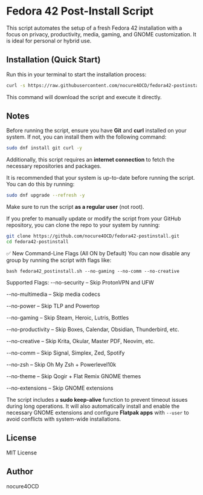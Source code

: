 # Fedora 42 Post-Install Script

This script automates the setup of a fresh Fedora 42 installation with a focus on privacy, productivity, media, gaming, and GNOME customization. It is ideal for personal or hybrid use.

## Installation (Quick Start)

Run this in your terminal to start the installation process:

```bash
curl -s https://raw.githubusercontent.com/nocure4OCD/fedora42-postinstall/main/fedora42_postinstall.sh | bash
```

This command will download the script and execute it directly.

## Notes

Before running the script, ensure you have **Git** and **curl** installed on your system. If not, you can install them with the following command:

```bash
sudo dnf install git curl -y
```

Additionally, this script requires an **internet connection** to fetch the necessary repositories and packages.

It is recommended that your system is up-to-date before running the script. You can do this by running:

```bash
sudo dnf upgrade --refresh -y
```

Make sure to run the script **as a regular user** (not root).

If you prefer to manually update or modify the script from your GitHub repository, you can clone the repo to your system by running:

```bash
git clone https://github.com/nocure4OCD/fedora42-postinstall.git
cd fedora42-postinstall
```

✅ New Command-Line Flags (All ON by Default)
You can now disable any group by running the script with flags like:
```
bash fedora42_postinstall.sh --no-gaming --no-comm --no-creative
```
Supported Flags:
--no-security – Skip ProtonVPN and UFW

--no-multimedia – Skip media codecs

--no-power – Skip TLP and Powertop

--no-gaming – Skip Steam, Heroic, Lutris, Bottles

--no-productivity – Skip Boxes, Calendar, Obsidian, Thunderbird, etc.

--no-creative – Skip Krita, Okular, Master PDF, Neovim, etc.

--no-comm – Skip Signal, Simplex, Zed, Spotify

--no-zsh – Skip Oh My Zsh + Powerlevel10k

--no-theme – Skip Qogir + Flat Remix GNOME themes

--no-extensions – Skip GNOME extensions

The script includes a **sudo keep-alive** function to prevent timeout issues during long operations. It will also automatically install and enable the necessary GNOME extensions and configure **Flatpak apps** with `--user` to avoid conflicts with system-wide installations.

## License

MIT License

## Author

nocure4OCD
```
